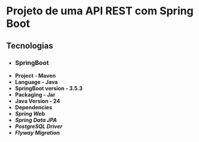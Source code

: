 # Projeto de uma API REST com Spring Boot

## Tecnologias

- ### SpringBoot
- **Project - Maven**
- **Language - Java**
- **SpringBoot version - 3.5.3**
- **Packaging - Jar**
- **Java Version - 24**
- **Dependencies**
- ***Spring Web***
- ***Spring Data JPA***
- ***PostgreSQL Driver***
- ***Flyway Migration***

